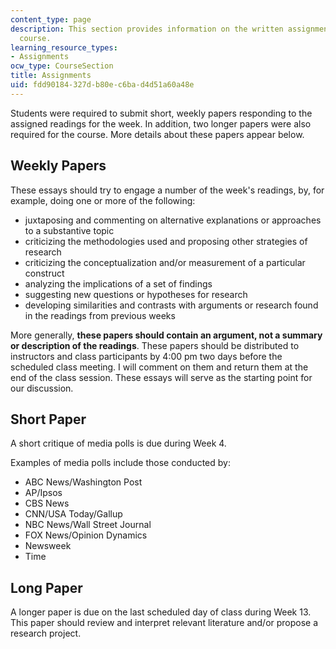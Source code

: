 ```yaml
---
content_type: page
description: This section provides information on the written assignments for the
  course.
learning_resource_types:
- Assignments
ocw_type: CourseSection
title: Assignments
uid: fdd90184-327d-b80e-c6ba-d4d51a60a48e
---
```


Students were required to submit short, weekly papers responding to the assigned readings for the week. In addition, two longer papers were also required for the course. More details about these papers appear below.

Weekly Papers
-------------

These essays should try to engage a number of the week's readings, by, for example, doing one or more of the following:

*   juxtaposing and commenting on alternative explanations or approaches to a substantive topic
*   criticizing the methodologies used and proposing other strategies of research
*   criticizing the conceptualization and/or measurement of a particular construct
*   analyzing the implications of a set of findings
*   suggesting new questions or hypotheses for research
*   developing similarities and contrasts with arguments or research found in the readings from previous weeks

More generally, **these papers should contain an argument, not a summary or description of the readings**. These papers should be distributed to instructors and class participants by 4:00 pm two days before the scheduled class meeting. I will comment on them and return them at the end of the class session. These essays will serve as the starting point for our discussion.

Short Paper
-----------

A short critique of media polls is due during Week 4.

Examples of media polls include those conducted by:

*   ABC News/Washington Post
*   AP/Ipsos
*   CBS News
*   CNN/USA Today/Gallup
*   NBC News/Wall Street Journal
*   FOX News/Opinion Dynamics
*   Newsweek
*   Time

Long Paper
----------

A longer paper is due on the last scheduled day of class during Week 13. This paper should review and interpret relevant literature and/or propose a research project.